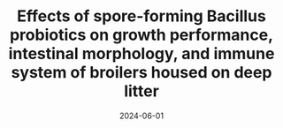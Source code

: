 ---
title: "Effects of spore-forming Bacillus probiotics on growth performance, intestinal morphology, and immune system of broilers housed on deep litter"
collection: publications
permalink: /publication/2024-06-01-paper-11
#excerpt: 'The study evaluates the effects of certain probiotics on Ross 308 broilers. It found that probiotic KB41 improved growth performance, increased Lactobacillus bacteria, and promoted gene expression in the chickens’ spleen. The results provide further evidence of the effectiveness of these probiotics in poultry.'
date: 2024-06-01
venue: 'Journal of Applied Poultry Research'
paperurl: 'http://iliapopov17.github.io/files/Papers/Effects of spore-forming Bacillus probiotics on growth performance, intestinal morphology, and immune system of broilers housed on deep litter.pdf'
link: 'https://www.scopus.com/record/display.uri?eid=2-s2.0-85182886852&origin=resultslist'
citation: 'Popov, I.V.; Mazanko, M.S.; Prazdnova, E.V.; <b>Popov, I.V.</b>; Trukhachev, V.I.; Derezina, T.N.; Kochetkova, N.A.; Ermakov, A.M.; Chikindas, M.L.; et al. Effects of Spore-Forming Bacillus Probiotics on Growth Performance, Intestinal Morphology, and Immune System of Broilers Housed on Deep Litter. <i>J. Appl. Poult. Res.</i> 2024, 33, doi:10.1016/j.japr.2023.100396.'
---